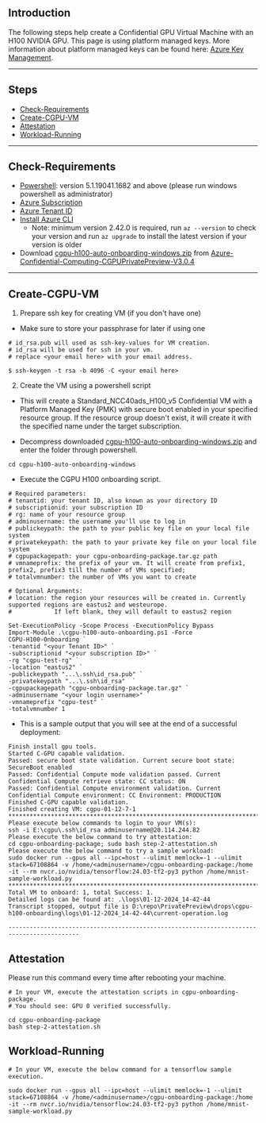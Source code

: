 ## Introduction

The following steps help create a Confidential GPU Virtual Machine with an H100 NVIDIA GPU.
This page is using platform managed keys. More information about platform managed keys can be found here: 
[Azure Key Management](https://learn.microsoft.com/en-us/azure/security/fundamentals/key-management).

-----------------------------------------------

## Steps

- [Check-Requirements](#Check-Requirements)
- [Create-CGPU-VM](#Create-CGPU-VM)
- [Attestation](#Attestation)
- [Workload-Running](#Workload-Running)

-------------------------------------------

## Check-Requirements

- [Powershell](https://learn.microsoft.com/en-us/powershell/scripting/install/installing-powershell-on-windows?view=powershell-7.4#msi): version 5.1.19041.1682 and above (please run windows powershell as administrator)
- [Azure Subscription](https://docs.microsoft.com/en-us/azure/cost-management-billing/manage/create-subscription)
- [Azure Tenant ID](https://learn.microsoft.com/en-us/azure/active-directory/fundamentals/active-directory-how-to-find-tenant#find-tenant-id-with-powershell)
- [Install Azure CLI](https://docs.microsoft.com/en-us/cli/azure/install-azure-cli)
   - Note: minimum version 2.42.0 is required, run `az --version` to check your version and run `az upgrade` to install the latest version if your version is older
- Download [cgpu-h100-auto-onboarding-windows.zip](https://github.com/Azure-Confidential-Computing/PrivatePreview/releases/download/V3.0.4/cgpu-h100-auto-onboarding-windows.zip) from [Azure-Confidential-Computing-CGPUPrivatePreview-V3.0.4](https://github.com/Azure-Confidential-Computing/PrivatePreview/releases/tag/V3.0.4)

----------------------------------------------------

## Create-CGPU-VM

1. Prepare ssh key for creating VM (if you don't have one)
- Make sure to store your passphrase for later if using one

```
# id_rsa.pub will used as ssh-key-values for VM creation.
# id_rsa will be used for ssh in your vm.
# replace <your email here> with your email address.

$ ssh-keygen -t rsa -b 4096 -C <your email here>
```

2. Create the VM using a powershell script
- This will create a Standard_NCC40ads_H100_v5 Confidential VM with a Platform Managed Key (PMK) with secure boot enabled in your specified resource group. If the resource group doesn't exist, it will create it with the specified name under the target subscription.

- Decompress downloaded [cgpu-h100-auto-onboarding-windows.zip](https://github.com/Azure-Confidential-Computing/PrivatePreview/releases/download/V3.0.4/cgpu-h100-auto-onboarding-windows.zip) and enter the folder through powershell.
```
cd cgpu-h100-auto-onboarding-windows
```
- Execute the CGPU H100 onboarding script.
```
# Required parameters:
# tenantid: your tenant ID, also known as your directory ID
# subscriptionid: your subscription ID
# rg: name of your resource group
# adminusername: the username you'll use to log in 
# publickeypath: the path to your public key file on your local file system
# privatekeypath: the path to your private key file on your local file system
# cgpupackagepath: your cgpu-onboarding-package.tar.gz path
# vmnameprefix: the prefix of your vm. It will create from prefix1, prefix2, prefix3 till the number of VMs specified;
# totalvmnumber: the number of VMs you want to create

# Optional Arguments:
# location: the region your resources will be created in. Currently supported regions are eastus2 and westeurope.
#            If left blank, they will default to eastus2 region

Set-ExecutionPolicy -Scope Process -ExecutionPolicy Bypass
Import-Module .\cgpu-h100-auto-onboarding.ps1 -Force
CGPU-H100-Onboarding `
-tenantid "<your Tenant ID>" `
-subscriptionid "<your subscription ID>" `
-rg "cgpu-test-rg" `
-location "eastus2" `
-publickeypath "...\.ssh\id_rsa.pub" `
-privatekeypath "...\.ssh\id_rsa"  `
-cgpupackagepath "cgpu-onboarding-package.tar.gz" `
-adminusername "<your login username>" `
-vmnameprefix "cgpu-test" `
-totalvmnumber 1
```

- This is a sample output that you will see at the end of a successful deployment: 
```
Finish install gpu tools.
Started C-GPU capable validation.
Passed: secure boot state validation. Current secure boot state: SecureBoot enabled
Passed: Confidential Compute mode validation passed. Current Confidential Compute retrieve state: CC status: ON
Passed: Confidential Compute environment validation. Current Confidential Compute environment: CC Environment: PRODUCTION
Finished C-GPU capable validation.
Finished creating VM: cgpu-01-12-7-1
******************************************************************************************
Please execute below commands to login to your VM(s):
ssh -i E:\cgpu\.ssh\id_rsa adminusername@20.114.244.82
Please execute the below command to try attestation:
cd cgpu-onboarding-package; sudo bash step-2-attestation.sh
Please execute the below command to try a sample workload:
sudo docker run --gpus all --ipc=host --ulimit memlock=-1 --ulimit stack=67108864 -v /home/<adminusername>/cgpu-onboarding-package:/home -it --rm nvcr.io/nvidia/tensorflow:24.03-tf2-py3 python /home/mnist-sample-workload.py
******************************************************************************************
Total VM to onboard: 1, total Success: 1.
Detailed logs can be found at: .\logs\01-12-2024_14-42-44
Transcript stopped, output file is D:\repo\PrivatePreview\drops\cgpu-h100-onboarding\logs\01-12-2024_14-42-44\current-operation.log

------------------------------------------------------------------------------------------
```

## Attestation
Please run this command every time after rebooting your machine.
```
# In your VM, execute the attestation scripts in cgpu-onboarding-package.
# You should see: GPU 0 verified successfully.

cd cgpu-onboarding-package 
bash step-2-attestation.sh
```

## Workload-Running

```
# In your VM, execute the below command for a tensorflow sample execution.  

sudo docker run --gpus all --ipc=host --ulimit memlock=-1 --ulimit stack=67108864 -v /home/<adminusername>/cgpu-onboarding-package:/home -it --rm nvcr.io/nvidia/tensorflow:24.03-tf2-py3 python /home/mnist-sample-workload.py
```
